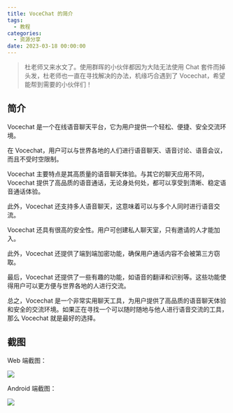 ```yaml
---
title: VoceChat 的简介
tags:
  - 教程
categories:
  - 资源分享
date: 2023-03-18 00:00:00
---
```


> 杜老师又来水文了。使用群晖的小伙伴都因为大陆无法使用 Chat 套件而掉头发，杜老师也一直在寻找解决的办法，机缘巧合遇到了 Vocechat，希望能帮到需要的小伙伴们！

<!-- more -->

## 简介

Vocechat 是一个在线语音聊天平台，它为用户提供一个轻松、便捷、安全交流环境。

在 Vocechat，用户可以与世界各地的人们进行语音聊天、语音讨论、语音会议，而且不受时空限制。

Vocechat 主要特点是其高质量的语音聊天体验。与其它的聊天应用不同，Vocechat 提供了高品质的语音通话，无论身处何处，都可以享受到清晰、稳定语音通话体验。

此外，Vocechat 还支持多人语音聊天，这意味着可以与多个人同时进行语音交流。

Vocechat 还具有很高的安全性。用户可创建私人聊天室，只有邀请的人才能加入。

此外，Vocechat 还提供了端到端加密功能，确保用户通话内容不会被第三方窃取。

最后，Vocechat 还提供了一些有趣的功能，如语音的翻译和识别等。这些功能使得用户可以更方便与世界各地的人进行交流。

总之，Vocechat 是一个非常实用聊天工具，为用户提供了高品质的语音聊天体验和安全的交流环境。如果正在寻找一个可以随时随地与他人进行语音交流的工具，那么 Vocechat 就是最好的选择。

## 截图

Web 端截图：

![](https://cdn.dusays.com/2023/03/566-1.jpg)

Android 端截图：

![](https://cdn.dusays.com/2023/03/566-2.jpg)